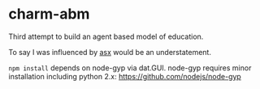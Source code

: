 # charm-abm
Third attempt to build an agent based model of education.

To say I was influenced by [asx](https://github.com/backspaces/asx) would be an understatement.

`npm install` depends on node-gyp via dat.GUI. node-gyp requires minor installation including python 2.x:
https://github.com/nodejs/node-gyp
